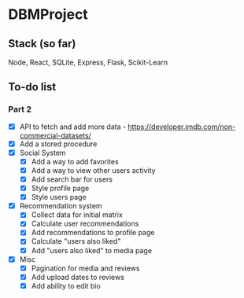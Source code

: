# DBMProject

## Stack (so far)
Node, React, SQLite, Express, Flask, Scikit-Learn

## To-do list
### Part 2
- [x] API to fetch and add more data - https://developer.imdb.com/non-commercial-datasets/
- [x] Add a stored procedure
- [x] Social System
  - [x] Add a way to add favorites
  - [x] Add a way to view other users activity
  - [x] Add search bar for users
  - [x] Style profile page
  - [x] Style users page
- [x] Recommendation system
  - [x] Collect data for initial matrix
  - [x] Calculate user recommendations
  - [x] Add recommendations to profile page
  - [x] Calculate "users also liked"
  - [x] Add "users also liked" to media page
- [x] Misc
  - [x] Pagination for media and reviews
  - [x] Add upload dates to reviews
  - [x] Add ability to edit bio
